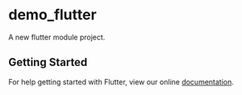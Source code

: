 # demo_flutter

A new flutter module project.

## Getting Started

For help getting started with Flutter, view our online
[documentation](https://flutter.dev/).
